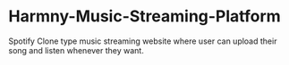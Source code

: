 # Harmny-Music-Streaming-Platform
Spotify Clone type music streaming website where user can upload their song and listen whenever they want.
